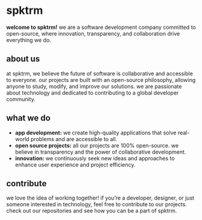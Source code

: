 # spktrm

**welcome to spktrm!** we are a software development company committed to open-source, where innovation, transparency, and collaboration drive everything we do.

## about us

at spktrm, we believe the future of software is collaborative and accessible to everyone. our projects are built with an open-source philosophy, allowing anyone to study, modify, and improve our solutions. we are passionate about technology and dedicated to contributing to a global developer community.

## what we do

- **app development:** we create high-quality applications that solve real-world problems and are accessible to all.
- **open source projects:** all our projects are 100% open-source. we believe in transparency and the power of collaborative development.
- **innovation:** we continuously seek new ideas and approaches to enhance user experience and project efficiency.

## contribute

we love the idea of working together! if you’re a developer, designer, or just someone interested in technology, feel free to contribute to our projects. check out our repositories and see how you can be a part of spktrm.
